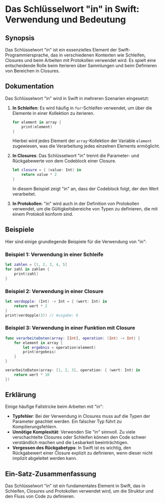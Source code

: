 <!--
Meta Description: # Das Schlüsselwort "in" in Swift: Verwendung und Bedeutung ## Synopsis Das Schlüsselwort "in" ist ein essenzielles Element der Swift-Programmiersprac...
Meta Keywords: swift, die, element, der, int
-->

# Das Schlüsselwort "in" in Swift: Verwendung und Bedeutung

## Synopsis
Das Schlüsselwort "in" ist ein essenzielles Element der Swift-Programmiersprache, das in verschiedenen Kontexten wie Schleifen, Closures und beim Arbeiten mit Protokollen verwendet wird. Es spielt eine entscheidende Rolle beim Iterieren über Sammlungen und beim Definieren von Bereichen in Closures.

## Dokumentation
Das Schlüsselwort "in" wird in Swift in mehreren Szenarien eingesetzt:

1. **In Schleifen**: Es wird häufig in `for`-Schleifen verwendet, um über die Elemente in einer Kollektion zu iterieren.
   ```swift
   for element in array {
       print(element)
   }
   ```
   Hierbei wird jedes Element der `array`-Kollektion der Variable `element` zugewiesen, was die Verarbeitung jedes einzelnen Elements ermöglicht.

2. **In Closures**: Das Schlüsselwort "in" trennt die Parameter- und Rückgabewerte von dem Codeblock einer Closure.
   ```swift
   let closure = { (value: Int) in
       return value * 2
   }
   ```
   In diesem Beispiel zeigt "in" an, dass der Codeblock folgt, der den Wert verarbeitet.

3. **In Protokollen**: "in" wird auch in der Definition von Protokollen verwendet, um die Gültigkeitsbereiche von Typen zu definieren, die mit einem Protokoll konform sind.

## Beispiele
Hier sind einige grundlegende Beispiele für die Verwendung von "in":

### Beispiel 1: Verwendung in einer Schleife
```swift
let zahlen = [1, 2, 3, 4, 5]
for zahl in zahlen {
    print(zahl)
}
```

### Beispiel 2: Verwendung in einer Closure
```swift
let verdopple: (Int) -> Int = { (wert: Int) in
    return wert * 2
}
print(verdopple(3)) // Ausgabe: 6
```

### Beispiel 3: Verwendung in einer Funktion mit Closure
```swift
func verarbeiteDaten(array: [Int], operation: (Int) -> Int) {
    for element in array {
        let ergebnis = operation(element)
        print(ergebnis)
    }
}

verarbeiteDaten(array: [1, 2, 3], operation: { (wert: Int) in
    return wert * 10
})
```

## Erklärung
Einige häufige Fallstricke beim Arbeiten mit "in":

- **Typfehler**: Bei der Verwendung in Closures muss auf die Typen der Parameter geachtet werden. Ein falscher Typ führt zu Kompilierungsfehlern.
- **Unnötige Komplexität**: Verwenden Sie "in" sinnvoll. Zu viele verschachtelte Closures oder Schleifen können den Code schwer verständlich machen und die Lesbarkeit beeinträchtigen.
- **Vergessen des Rückgabetyps**: In Swift ist es wichtig, den Rückgabewert einer Closure explizit zu definieren, wenn dieser nicht implizit abgeleitet werden kann.

## Ein-Satz-Zusammenfassung
Das Schlüsselwort "in" ist ein fundamentales Element in Swift, das in Schleifen, Closures und Protokollen verwendet wird, um die Struktur und den Fluss von Code zu definieren.